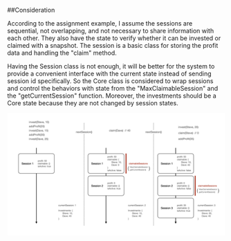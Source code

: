 ##Consideration

According to the assignment example, I assume the sessions are sequential, not overlapping, and not necessary to share information with each other. They also have the state to verify whether it can be invested or claimed with a snapshot. The session is a basic class for storing the profit data and handling the "claim" method.

Having the Session class is not enough, it will be better for the system to provide a convenient interface with the current state instead of sending session id specifically. So the Core class is considered to wrap sessions and control the behaviors with state from the "MaxClaimableSession" and the "getCurrentSession" function. Moreover, the investments should be a Core state because they are not changed by session states.

![alt text](https://github.com/skchang0710/profit-sharing/blob/main/profit-sharing-flow.jpeg)
